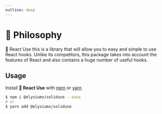 ```yaml
---
outline: deep
---
```


# 🦉 Philosophy

🚀 React Use this is a library that will allow you to easy and simple to use React hooks. Unlike its competitors, this package takes into account the features of React and also contains a huge number of useful hooks.

## Usage

Install **🚀 React Use** with [npm](https://www.npmjs.com/) or [yarn](https://yarnpkg.com/)

```bash
$ npm i @elysiumx/soliduse --save
# or
$ yarn add @elysiumx/soliduse
```